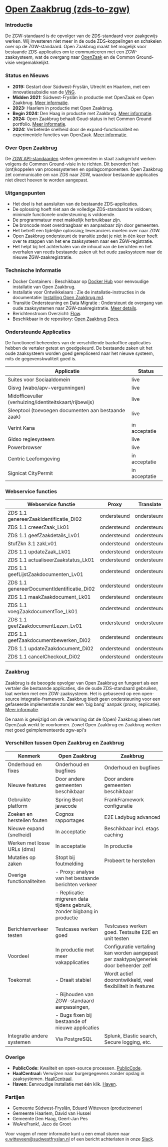 # [Open Zaakbrug (zds-to-zgw)](https://sudwest-fryslan.github.io/OpenZaakBrug/) #

### Introductie
De ZGW-standaard is de opvolger van de ZDS-standaard voor zaakgewijs werken. Wij investeren niet meer in de oude ZDS-koppelingen en schakelen over op de ZGW-standaard. Open Zaakbrug maakt het mogelijk voor bestaande ZDS-applicaties om te communiceren met een ZGW-zaaksysteem, wat de overgang naar [OpenZaak](https://openzaak.org/) en de Common Ground-visie vergemakkelijkt.

### Status en Nieuws
- **2019:** Gestart door Súdwest-Fryslân, Utrecht en Haarlem, met een innovatiesubsidie van de [VNG](https://vng.nl).
- **Midden 2021:** Súdwest-Fryslân in productie met OpenZaak en Open Zaakbrug. [Meer informatie](https://commonground.nl/blog/view/6a946c44-851a-4a2b-bfaf-8368d886aff7/sudwest-fryslan-live-met-openzaak-en-open-zaakbrug).
- **2023:** Haarlem in productie met Open Zaakbrug.
- **Begin 2024:** Den Haag in productie met Zaakbrug. [Meer informatie](https://www.centric.eu/nl/wat-we-doen/centric-leefomgeving-en-openzaak-naadloos-van-zds-naar-zgw/).
- **2024:** Open Zaakbrug behaalt Goud-status in het Common Ground portfolio. [Meer informatie](https://app.powerbi.com/view?r=eyJrIjoiOWU4MjlmYTktNjE2MS00OGRhLTgwMjYtZWZhNTFhZmRhZjI2IiwidCI6IjZlZjAyOWFiLTNmZDctNGQ5OC05YjBlLWQxZjVmZWRlYTZkMS).
- **2024:** Verbeterde snelheid door de expand-functionaliteit en experimentele functies van OpenZaak. [Meer informatie](https://github.com/VNG-Realisatie/gemma-zaken/issues/2443).

### Over Open Zaakbrug
De [ZGW API-standaarden](https://www.vngrealisatie.nl/producten/api-standaarden-zaakgericht-werken) stellen gemeenten in staat zaakgericht werken volgens de Common Ground-visie in te richten. Dit bevordert het (ont)koppelen van processystemen en opslagcomponenten. Open Zaakbrug zet communicatie om van ZDS naar ZGW, waardoor bestaande applicaties niet direct hoeven te worden aangepast.

### Uitgangspunten
- Het doel is het aansluiten van de bestaande ZDS-applicaties.
- De oplossing hoeft niet aan de volledige ZDS-standaard te voldoen; minimale functionele ondersteuning is voldoende.
- De programmatuur moet makkelijk herbruikbaar zijn.
- De broncode moet overdraagbaar en aanpasbaar zijn door gemeenten.
- Het betreft een tijdelijke oplossing; leveranciers moeten over naar ZGW.
- Open Zaakbrug ondersteunt de transitie zodat je niet in één keer hoeft over te stappen van het ene zaaksysteem naar een ZGW-registratie.
- Het helpt bij het achterhalen van de inhoud van de berichten en het overhalen van reeds bestaande zaken uit het oude zaaksysteem naar de nieuwe ZGW-zaakregistratie.

### Technische Informatie
- Docker Containers : Beschikbaar op [Docker Hub](https://hub.docker.com/r/openzaakbrug/openzaakbrug/tags) voor eenvoudige installatie van Open Zaakbrug.
- Installatie voor Ontwikkelaars : Zie de installatie-instructies in de documentatie: [Installing Open Zaakbrug.md](https://sudwest-fryslan.github.io/OpenZaakBrug/docs/Installing%20Open%20Zaakbrug.md).
- Transitie Ondersteuning en Data Migratie : Ondersteunt de overgang van oude zaaksystemen naar ZGW-zaakregistratie. [Meer details](https://sudwest-fryslan.github.io/OpenZaakBrug/docs/Workings%20of%20Replication.md).
- Berichtenstroom Overzicht:  [Flow](https://sudwest-fryslan.github.io/OpenZaakBrug/docs/media/flow.png).
- Beschikbaar in de repository: [Open Zaakbrug Docs](https://sudwest-fryslan.github.io/OpenZaakBrug/docs/).

### Ondersteunde Applicaties
De functioneel beheerders van de verschillende backoffice applicaties hebben de vertaler getest en goedgekeurd. De bestaande zaken uit het oude zaaksysteem worden goed gerepliceerd naar het nieuwe systeem, mits de gegevenskwaliteit goed is.

| Applicatie                                      | Status         |
|-------------------------------------------------|----------------|
| Suites voor Sociaaldomein                       | live           |
| Gisvg (wabo/apv-vergunningen)                   | live           |
| Midofficevuller (verhuizing/identiteitskaart/rijbewijs) | live |
| Sleeptool (toevoegen documenten aan bestaande zaak) | live |
| Verint Kana                                     | in acceptatie  |
| Gidso regiesysteem                              | live           |
| Powerbrowser                                    | live           |
| Centric Leefomgeving                            | in acceptatie  |
| Signicat CityPermit                             | in acceptatie  |

### Webservice functies

| Webservice functie                              | Proxy      | Translate  | Replicate  |
|-------------------------------------------------|------------|------------|------------|
| ZDS 1.1 genereerZaakIdentificatie_Di02          | ondersteund| ondersteund| ondersteund|
| ZDS 1.1 creeerZaak_Lk01                         | ondersteund| ondersteund| ondersteund|
| ZDS 1.1 geefZaakdetails_Lv01                    | ondersteund| ondersteund| ondersteund|
| StufZkn 3.1 zakLv01                             | ondersteund| ondersteund| ondersteund|
| ZDS 1.1 updateZaak_Lk01                         | ondersteund| ondersteund| ondersteund|
| ZDS 1.1 actualiseerZaakstatus_Lk01              | ondersteund| ondersteund| ondersteund|
| ZDS 1.1 geefLijstZaakdocumenten_Lv01            | ondersteund| ondersteund| ondersteund|
| ZDS 1.1 genereerDocumentIdentificatie_Di02      | ondersteund| ondersteund| ondersteund|
| ZDS 1.1 maakZaakdocument_Lk01                   | ondersteund| ondersteund| ondersteund|
| ZDS 1.1 voegZaakdocumentToe_Lk01                | ondersteund| ondersteund| ondersteund|
| ZDS 1.1 geefZaakdocumentLezen_Lv01              | ondersteund| ondersteund| ondersteund|
| ZDS 1.1 geefZaakdocumentbewerken_Di02           | ondersteund| ondersteund| ondersteund|
| ZDS 1.1 updateZaakdocument_Di02                 | ondersteund| ondersteund| ondersteund|
| ZDS 1.1 cancelCheckout_Di02                     | ondersteund| ondersteund| ondersteund|

### Zaakbrug
Zaakbrug is de beoogde opvolger van Open Zaakbrug en fungeert als een vertaler die bestaande applicaties, die de oude ZDS-standaard gebruiken, laat werken met een ZGW-zaaksysteem. Het is gebaseerd op een open-source integratie-framework. 
Zaakbrug biedt geen ondersteuning voor een gefaseerde implementatie zonder een 'big bang' aanpak (proxy, replicatie). 
[Meer informatie](https://www.zaakbrug.nl).

De naam is gewijzigd om de verwarring dat de (Open) Zaakbrug alleen met OpenZaak werkt te voorkomen. Zowel Open Zaakbrug en Zaakbrug werken met goed geimplementeerde zgw-api's

### Verschillen tussen Open Zaakbrug en Zaakbrug

| Kenmerk                              | Open Zaakbrug                         | Zaakbrug                                      |
|--------------------------------------|---------------------------------------|-----------------------------------------------|
| Onderhoud en fixes                   | Onderhoud en bugfixes                 | Onderhoud en bugfixes                         |
| Nieuwe features                      | Door andere gemeenten beschikbaar     | Door andere gemeenten beschikbaar             |
| Gebruikte platform                   | Spring Boot javacode                  | FrankFramework configuratie                    |
| Zoeken en herstellen fouten          | Cognos rapportages                    | E2E Ladybug advanced                          |
| Nieuwe expand (snelheid)             | In acceptatie                         | Beschikbaar incl. etags caching               |
| Werken met losse URLs (dms)          | In acceptatie                         | In productie                                  |
| Mutaties op zaken                    | Stopt bij foutmelding                 | Probeert te herstellen                        |
| Overige functionaliteiten            | - Proxy: analyse van het bestaande berichten verkeer   |                                               |
|                                      | - Replicatie: migreren data tijdens gebruik, zonder bigbang in productie |                                               |
| Berichtenverkeer testen              | Testcases werken goed                 | Testcases werken goed. Testsuite E2E en unit testen |
| Voordeel                             | In productie met meer vakapplicaties  | Configuratie vertaling kan worden aangepast per zaaktype/generiek door beheerder zelf |
| Toekomst                             | - Draait stabiel                      | Wordt actief doorontwikkeld, veel flexibiliteit in features |
|                                      | - Bijhouden van ZGW-standaard aanpassingen, |                                               |
|                                      | - Bugs fixen bij bestaande of nieuwe applicaties |                                               |
| Integratie andere systemen           | Via PostgreSQL                        | Splunk, Elastic search, Secure logging, etc.  |



### Overige
- **PublicCode:** Kwaliteit en open-source processen. [PublicCode](https://publiccode.net).
- **HaalCentraal:** Verwijzen naar burgergegevens zonder opslag in zaaksystemen. [HaalCentraal](https://commonground.nl).
- **Haven:** Eenvoudige installatie met één klik. [Haven](https://haven.commonground.nl).

### Partijen
- Gemeente Súdwest-Fryslân, Eduard Witteveen (productowner)
- Gemeente Haarlem, David van Hussel
- Gemeente Den Haag, Geert-Jan Pes
- WeAreFrank!, Jaco de Groot

Voor vragen of meer informatie kunt u een email sturen naar [e.witteveen@sudwestfryslan.nl](mailto:e.witteveen@sudwestfryslan.nl) of een bericht achterlaten in onze [Slack](https://samenorganiseren.slack.com).
